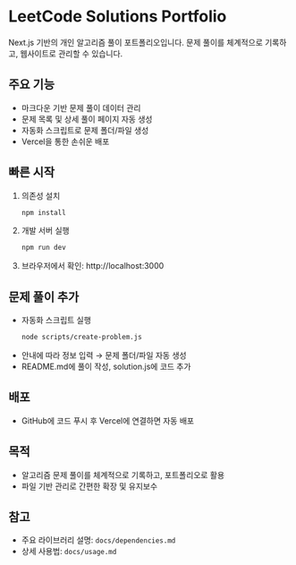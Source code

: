 # LeetCode Solutions Portfolio

Next.js 기반의 개인 알고리즘 풀이 포트폴리오입니다. 문제 풀이를 체계적으로 기록하고, 웹사이트로 관리할 수 있습니다.

## 주요 기능
- 마크다운 기반 문제 풀이 데이터 관리
- 문제 목록 및 상세 풀이 페이지 자동 생성
- 자동화 스크립트로 문제 폴더/파일 생성
- Vercel을 통한 손쉬운 배포

## 빠른 시작
1. 의존성 설치
   ```bash
   npm install
   ```
2. 개발 서버 실행
   ```bash
   npm run dev
   ```
3. 브라우저에서 확인: http://localhost:3000

## 문제 풀이 추가
- 자동화 스크립트 실행
  ```bash
  node scripts/create-problem.js
  ```
- 안내에 따라 정보 입력 → 문제 폴더/파일 자동 생성
- README.md에 풀이 작성, solution.js에 코드 추가

## 배포
- GitHub에 코드 푸시 후 Vercel에 연결하면 자동 배포

## 목적
- 알고리즘 문제 풀이를 체계적으로 기록하고, 포트폴리오로 활용
- 파일 기반 관리로 간편한 확장 및 유지보수

## 참고
- 주요 라이브러리 설명: `docs/dependencies.md`
- 상세 사용법: `docs/usage.md`
